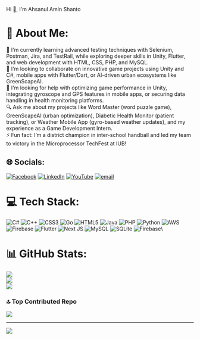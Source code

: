 
Hi 👋, I'm Ahsanul Amin Shanto


# 💫 About Me:
🌱 I'm currently learning advanced testing techniques with Selenium, Postman, Jira, and TestRail, while exploring deeper skills in Unity, Flutter, and web development with HTML, CSS, PHP, and MySQL.<br>👥 I'm looking to collaborate on innovative game projects using Unity and C#, mobile apps with Flutter/Dart, or AI-driven urban ecosystems like GreenScapeAI.<br>🌟 I'm looking for help with optimizing game performance in Unity, integrating gyroscope and GPS features in mobile apps, or securing data handling in health monitoring platforms.<br>🔍 Ask me about my projects like Word Master (word puzzle game), GreenScapeAI (urban optimization), Diabetic Health Monitor (patient tracking), or Weather Mobile App (gyro-based weather updates), and my experience as a Game Development Intern.<br>⚡ Fun fact: I’m a district champion in inter-school handball and led my team to victory in the Microprocessor TechFest at IUB!


## 🌐 Socials:
[![Facebook](https://img.shields.io/badge/Facebook-%231877F2.svg?logo=Facebook&logoColor=white)](https://www.facebook.com/ahsanul.amin.shanto.2025/) [![LinkedIn](https://img.shields.io/badge/LinkedIn-%230077B5.svg?logo=linkedin&logoColor=white)](https://www.linkedin.com/in/ahsanul-amin-shanto/) [![YouTube](https://img.shields.io/badge/YouTube-%23FF0000.svg?logo=YouTube&logoColor=white)](https://www.youtube.com/@ahsanulaminshanto1810) [![email](https://img.shields.io/badge/Email-D14836?logo=gmail&logoColor=white)](mailto:ahsanulaminshanto@gmail.com) 

# 💻 Tech Stack:
![C#](https://img.shields.io/badge/c%23-%23239120.svg?style=for-the-badge&logo=csharp&logoColor=white) ![C++](https://img.shields.io/badge/c++-%2300599C.svg?style=for-the-badge&logo=c%2B%2B&logoColor=white) ![CSS3](https://img.shields.io/badge/css3-%231572B6.svg?style=for-the-badge&logo=css3&logoColor=white) ![Go](https://img.shields.io/badge/go-%2300ADD8.svg?style=for-the-badge&logo=go&logoColor=white) ![HTML5](https://img.shields.io/badge/html5-%23E34F26.svg?style=for-the-badge&logo=html5&logoColor=white) ![Java](https://img.shields.io/badge/java-%23ED8B00.svg?style=for-the-badge&logo=openjdk&logoColor=white) ![PHP](https://img.shields.io/badge/php-%23777BB4.svg?style=for-the-badge&logo=php&logoColor=white) ![Python](https://img.shields.io/badge/python-3670A0?style=for-the-badge&logo=python&logoColor=ffdd54) ![AWS](https://img.shields.io/badge/AWS-%23FF9900.svg?style=for-the-badge&logo=amazon-aws&logoColor=white) ![Firebase](https://img.shields.io/badge/firebase-%23039BE5.svg?style=for-the-badge&logo=firebase) ![Flutter](https://img.shields.io/badge/Flutter-%2302569B.svg?style=for-the-badge&logo=Flutter&logoColor=white) ![Next JS](https://img.shields.io/badge/Next-black?style=for-the-badge&logo=next.js&logoColor=white) ![MySQL](https://img.shields.io/badge/mysql-4479A1.svg?style=for-the-badge&logo=mysql&logoColor=white) ![SQLite](https://img.shields.io/badge/sqlite-%2307405e.svg?style=for-the-badge&logo=sqlite&logoColor=white) ![Firebase](https://img.shields.io/badge/firebase-a08021?style=for-the-badge&logo=firebase&logoColor=ffcd34)\

# 📊 GitHub Stats:
![](https://github-readme-stats.vercel.app/api?username=AhsanulAminShanto&theme=dark&hide_border=false&include_all_commits=true&count_private=true)<br/>
![](https://nirzak-streak-stats.vercel.app/?user=AhsanulAminShanto&theme=dark&hide_border=false)<br/>
![](https://github-readme-stats.vercel.app/api/top-langs/?username=AhsanulAminShanto&theme=dark&hide_border=false&include_all_commits=true&count_private=true&layout=compact)


### 🔝 Top Contributed Repo
![](https://github-contributor-stats.vercel.app/api?username=AhsanulAminShanto&limit=5&theme=dark&combine_all_yearly_contributions=true)

---
[![](https://visitcount.itsvg.in/api?id=AhsanulAminShanto&icon=0&color=0)](https://visitcount.itsvg.in)

<!-- Proudly created with GPRM ( https://gprm.itsvg.in ) -->
